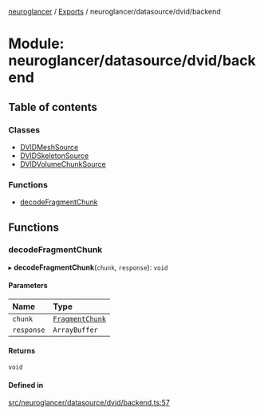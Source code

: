 [neuroglancer](../README.md) / [Exports](../modules.md) / neuroglancer/datasource/dvid/backend

# Module: neuroglancer/datasource/dvid/backend

## Table of contents

### Classes

- [DVIDMeshSource](../classes/neuroglancer_datasource_dvid_backend.DVIDMeshSource.md)
- [DVIDSkeletonSource](../classes/neuroglancer_datasource_dvid_backend.DVIDSkeletonSource.md)
- [DVIDVolumeChunkSource](../classes/neuroglancer_datasource_dvid_backend.DVIDVolumeChunkSource.md)

### Functions

- [decodeFragmentChunk](neuroglancer_datasource_dvid_backend.md#decodefragmentchunk)

## Functions

### decodeFragmentChunk

▸ **decodeFragmentChunk**(`chunk`, `response`): `void`

#### Parameters

| Name | Type |
| :------ | :------ |
| `chunk` | [`FragmentChunk`](../classes/neuroglancer_mesh_backend.FragmentChunk.md) |
| `response` | `ArrayBuffer` |

#### Returns

`void`

#### Defined in

[src/neuroglancer/datasource/dvid/backend.ts:57](https://github.com/ActiveBrainAtlas2/neuroglancer/blob/91617476/src/neuroglancer/datasource/dvid/backend.ts#L57)
